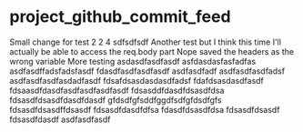 # project_github_commit_feed
Small change for test 2 2 4
sdfsdfsdf
Another test but I think this time I'll actually be able to access the req.body part
Nope saved the headers as the wrong variable
More testing
asdasdfasdfasdf
asfdasdasfasfadfas
asdfasdffadsfadsfasdf
fdasdfasdfasdfasdf
asdfasdfadf
asdfasdfasdfadsf
asdfasdfasdfasdadfasdf
fdsafdsasdasdasdfadsf
fdafdsasdasdfasdf
fdsaasdfdasdfasdfasdfasdfasdf
fdsasddfdasdfdsasdfdsa
fdsasdfdsasdfdasdfdasdf
gfdsdfgfsddfggdfsdfgfdsdfgfs
fdsasdfdsasdffdsasdf
fdsasdfdasdfdfsa
fdasdfdsasdfdsa
fdsasdfdsasdf
fdsasdfdasdf
asdfasdfasdf
